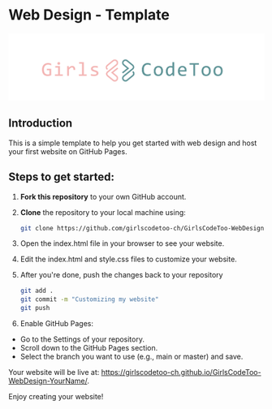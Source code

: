 # Web Design - Template

![GirlsCodeToo](assets/GCT_Logo.png)

## Introduction

This is a simple template to help you get started with web design and host your first website on GitHub Pages.

## Steps to get started:

1. **Fork this repository** to your own GitHub account.
2. **Clone** the repository to your local machine using:
   ```bash
   git clone https://github.com/girlscodetoo-ch/GirlsCodeToo-WebDesign-Template.git
   ````

3. Open the index.html file in your browser to see your website.
4. Edit the index.html and style.css files to customize your website.
5. After you're done, push the changes back to your repository

    ```bash
    git add .
    git commit -m "Customizing my website"
    git push
    ```

6. Enable GitHub Pages:
- Go to the Settings of your repository.
- Scroll down to the GitHub Pages section.
- Select the branch you want to use (e.g., main or master) and save.

Your website will be live at: https://girlscodetoo-ch.github.io/GirlsCodeToo-WebDesign-YourName/.

Enjoy creating your website!
